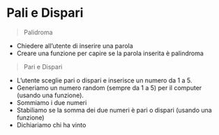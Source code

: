 # Pali e Dispari

> Palidroma
- Chiedere all’utente di inserire una parola
- Creare una funzione per capire se la parola inserita è palindroma

> Pari e Dispari
- L’utente sceglie pari o dispari e inserisce un numero da 1 a 5.
- Generiamo un numero random (sempre da 1 a 5) per il computer (usando una funzione).
- Sommiamo i due numeri
- Stabiliamo se la somma dei due numeri è pari o dispari (usando una funzione)
- Dichiariamo chi ha vinto